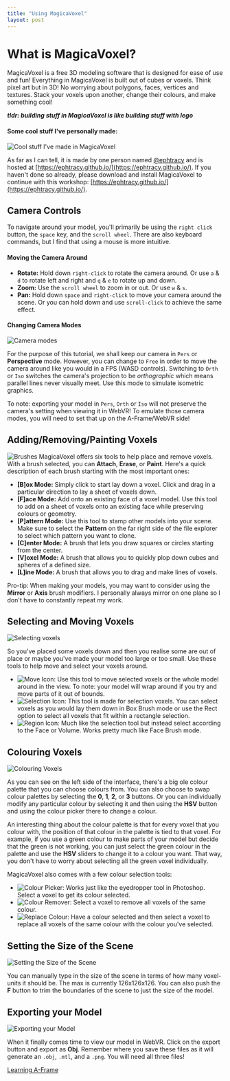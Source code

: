 ```yaml
---
title: "Using MagicaVoxel"
layout: post
---
```

# What is MagicaVoxel?
MagicaVoxel is a free 3D modeling software that is designed for ease of use and fun! Everything in MagicaVoxel is built out of cubes or voxels. Think pixel art but in 3D! No worrying about polygons, faces, vertices and textures. Stack your voxels upon another, change their colours, and make something cool!

_**tldr: building stuff in MagicaVoxel is like building stuff with lego**_

#### Some cool stuff I've personally made:
![Cool stuff I've made in MagicaVoxel](img/cool_stuff.png "Cool stuff I've made in MagicaVoxel")

As far as I can tell, it is made by one person named [@ephtracy](https://twitter.com/ephtracy) and is hosted at [https://ephtracy.github.io/](https://ephtracy.github.io/). If you haven't done so already, please download and install MagicaVoxel to continue with this workshop: [https://ephtracy.github.io/](https://ephtracy.github.io/).

## Camera Controls
To navigate around your model, you'll primarily be using the `right click` button, the `space` key, and the `scroll wheel`. There are also keyboard commands, but I find that using a mouse is more intuitive. 

#### Moving the Camera Around
* **Rotate:** Hold down `right-click` to rotate the camera around. Or use `a` & `d` to rotate left and right and `q` & `e` to rotate up and down. 
* **Zoom:** Use the `scroll wheel` to zoom in or out. Or use `w` & `s`. 
* **Pan:** Hold down `space` and `right-click` to move your camera around the scene. Or you can hold down and use `scroll-click` to achieve the same effect. 

#### Changing Camera Modes
![Camera modes](img/camera_mode.png "Camera modes")

For the purpose of this tutorial, we shall keep our camera in `Pers` or **Perspective** mode. However, you can change to `Free` in order to move the camera around like you would in a FPS (WASD controls). Switching to `Orth` or `Iso` switches the camera's projection to be _orthographic_ which means parallel lines never visually meet. Use this mode to simulate isometric graphics. 

To note: exporting your model in `Pers`, `Orth` or `Iso` will not preserve the camera's setting when viewing it in WebVR! To emulate those camera modes, you will need to set that up on the A-Frame/WebVR side!

## Adding/Removing/Painting Voxels
![Brushes](img/brushes.png "Brushes")
MagicaVoxel offers six tools to help place and remove voxels. With a brush selected, you can **Attach**, **Erase**, or **Paint**. Here's a quick description of each brush starting with the most important ones:

* **[B]ox Mode:** Simply click to start lay down a voxel. Click and drag in a particular direction to lay a sheet of voxels down.
* **[F]ace Mode:** Add onto an existing face of a voxel model. Use this tool to add on a sheet of voxels onto an existing face while preserving colours or geometry.
* **[P]attern Mode:** Use this tool to stamp other models into your scene. Make sure to select the **Pattern** on the far right side of the file explorer to select which pattern you want to clone.
* **[C]enter Mode:** A brush that lets you draw squares or circles starting from the center.
* **[V]oxel Mode:** A brush that allows you to quickly plop down cubes and spheres of a defined size.
* **[L]ine Mode:** A brush that allows you to drag and make lines of voxels.

Pro-tip: When making your models, you may want to consider using the **Mirror** or **Axis** brush modifiers. I personally always mirror on one plane so I don't have to constantly repeat my work. 

## Selecting and Moving Voxels
![Selecting voxels](img/selection_tool.png "Selecting voxels")

So you've placed some voxels down and then you realise some are out of place or maybe you've made your model too large or too small. Use these tools to help move and select your voxels around. 

* ![Move Icon](img/move_icon.png "Move Icon"): Use this tool to move selected voxels or the whole model around in the view. To note: your model will wrap around if you try and move parts of it out of bounds. 
* ![Selection Icon](img/selection_icon.png "Move Icon"): This tool is made for selection voxels. You can select voxels as you would lay them down in Box Brush mode or use the Rect option to select all voxels that fit within a rectangle selection.
* ![Region Icon](img/region_icon.png "Region Icon"): Much like the selection tool but instead select according to the Face or Volume. Works pretty much like Face Brush mode. 

## Colouring Voxels
![Colouring Voxels](img/colour.png "Colouring Voxels")

As you can see on the left side of the interface, there's a big ole colour palette that you can choose colours from. You can also choose to swap colour palettes by selecting the **0**, **1**, **2**, or **3** buttons. Or you can individually modify any particular colour by selecting it and then using the **HSV** button and using the colour picker there to change a colour.

An interesting thing about the colour palette is that for every voxel that you colour with, the position of that colour in the palette is tied to that voxel. For example, if you use a green colour to make parts of your model but decide that the green is not working, you can just select the green colour in the palette and use the **HSV** sliders to change it to a colour you want. That way, you don't have to worry about selecting all the green voxel individually.

MagicaVoxel also comes with a few colour selection tools:

* ![Colour Picker](img/colour_pick.png "Colour Picker"): Works just like the eyedropper tool in Photoshop. Select a voxel to get its colour selected.
* ![Colour Remover](img/remove_colour.png "Remove Colour"): Select a voxel to remove all voxels of the same colour.
* ![Replace Colour](img/replace_colour.png "Replace Colour"): Have a colour selected and then select a voxel to replace all voxels of the same colour with the colour you've selected.

## Setting the Size of the Scene
![Setting the Size of the Scene](img/scene_size.png "Setting the Size of the Scene")

You can manually type in the size of the scene in terms of how many voxel-units it should be. The max is currently 126x126x126. You can also push the **F** button to trim the boundaries of the scene to just the size of the model.

## Exporting your Model
![Exporting your Model](img/export.png "Exporting your Model")

When it finally comes time to view our model in WebVR. Click on the export button and export as **Obj**. Remember where you save these files as it will generate an `.obj`, `.mtl`, and a `.png`. You will need all three files!

[Learning A-Frame](aframe.md)